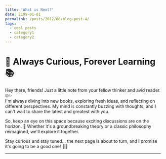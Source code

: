```yaml
---
title: 'What is Next?'
date: 2199-01-01
permalink: /posts/2012/08/blog-post-4/
tags:
  - cool posts
  - category1
  - category2
---
```


<!--This post will show up by default. To disable scheduling of future posts, edit `config.yml` and set `future: false`. " -->
# 🌟 Always Curious, Forever Learning 📚

Hey there, friends! Just a little note from your fellow thinker and avid reader. 🤓✨  
I'm always diving into new books, exploring fresh ideas, and reflecting on different perspectives. My mind is constantly buzzing with thoughts, and I can't wait to share the latest and greatest with you.

So, keep an eye on this space because exciting discussions are on the horizon. 🌅 Whether it's a groundbreaking theory or a classic philosophy reimagined, we'll explore it together.

Stay curious and stay tuned... the next page is about to turn, and I promise it's going to be a good one! 📖💡

---
